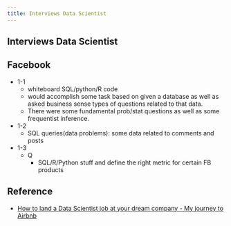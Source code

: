 ```yaml
---
title: Interviews Data Scientist
---
```


## Interviews Data Scientist


## Facebook

* 1-1
    * whiteboard SQL/python/R code
    * would accomplish some task based on given a database as well as asked business sense types of questions related to that data.
    * There were some fundamental prob/stat questions as well as some frequentist inference.
* 1-2
    * SQL queries(data problems): some data related to comments and posts
* 1-3
    * Q
        * SQL/R/Python stuff and define the right metric for certain FB products  

## Reference
* [How to land a Data Scientist job at your dream company - My journey to Airbnb](https://towardsdatascience.com/how-to-land-a-data-scientist-job-at-your-dream-company-my-journey-to-airbnb-f6a1e99892e8)
